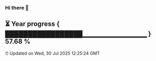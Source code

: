### Hi there 👋
⏳ Year progress { █████████████████▁▁▁▁▁▁▁▁▁▁▁▁▁ } 57.68 %
---
⏰ Updated on Wed, 30 Jul 2025 12:25:24 GMT

